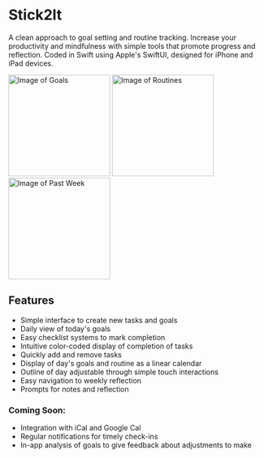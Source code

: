 

# Stick2It

A clean approach to goal setting and routine tracking. Increase your productivity and mindfulness with simple tools that promote progress and reflection. Coded in Swift using Apple's SwiftUI, designed for iPhone and iPad devices.

<img src="https://imgur.com/ryO7kth.png" alt="Image of Goals" width="200"/>
<img src="https://imgur.com/eWxFt4x.png" alt="Image of Routines" width="200"/>
<br>
<img src="https://imgur.com/mA2OeZn.png" alt="Image of Past Week" height="200"/>

## Features
 - Simple interface to create new tasks and goals
 - Daily view of today's goals
 - Easy checklist systems to mark completion
 - Intuitive color-coded display of completion of tasks
 - Quickly add and remove tasks
 - Display of day's goals and routine as a linear calendar
 - Outline of day adjustable through simple touch interactions
 - Easy navigation to weekly reflection
 - Prompts for notes and reflection

### Coming Soon:
 - Integration with iCal and Google Cal
 - Regular notifications for timely check-ins
 - In-app analysis of goals to give feedback about adjustments to make
